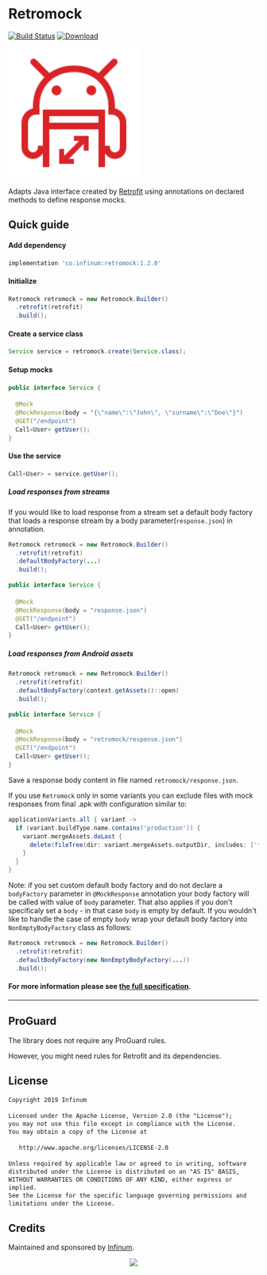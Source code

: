 # Retromock
[![Build Status](https://app.bitrise.io/app/7b832efc5bb97051/status.svg?token=S3Efgo8YEz6s8tFv2ocKzA&branch=master)](https://app.bitrise.io/app/7b832efc5bb97051)
[ ![Download](https://img.shields.io/maven-central/v/co.infinum/retromock) ](https://search.maven.org/artifact/co.infinum/retromock)

<img src='./logo.svg' width='264'/>

Adapts Java interface created by [Retrofit][retrofit] using annotations on declared methods to define response mocks.

Quick guide
-------

#### Add dependency
```gradle
implementation 'co.infinum:retromock:1.2.0'
```

#### Initialize
```java
Retromock retromock = new Retromock.Builder()
  .retrofit(retrofit)
  .build();
```

#### Create a service class
```java
Service service = retromock.create(Service.class);
```

#### Setup mocks
```java
public interface Service {

  @Mock
  @MockResponse(body = "{\"name\":\"John\", \"surname\":\"Doe\"}")
  @GET("/endpoint")
  Call<User> getUser();
}
```

#### Use the service
```java
Call<User> = service.getUser();
```

##### Load responses from streams
If you would like to load response from a stream set a default body factory that loads a response stream by a body parameter(`response.json`) in annotation.
```java
Retromock retromock = new Retromock.Builder()
  .retrofit(retrofit)
  .defaultBodyFactory(...)
  .build();
```

```java
public interface Service {

  @Mock
  @MockResponse(body = "response.json")
  @GET("/endpoint")
  Call<User> getUser();
}
```

##### Load responses from Android assets
```java
Retromock retromock = new Retromock.Builder()
  .retrofit(retrofit)
  .defaultBodyFactory(context.getAssets()::open)
  .build();
```

```java
public interface Service {

  @Mock
  @MockResponse(body = "retromock/response.json")
  @GET("/endpoint")
  Call<User> getUser();
}
```

Save a response body content in file named `retromock/response.json`.

If you use `Retromock` only in some variants you can exclude files with mock responses from final .apk with configuration similar to:
```groovy
applicationVariants.all { variant ->
  if (variant.buildType.name.contains('production')) {
    variant.mergeAssets.doLast {
      delete(fileTree(dir: variant.mergeAssets.outputDir, includes: ['**/retromock/*']))
    }
  }
}
```

Note: if you set custom default body factory and do not declare a `bodyFactory` parameter in `@MockResponse` annotation your body factory will be called with value of `body` parameter.
That also applies if you don't specificaly set a `body` - in that case `body` is empty by default.
If you wouldn't like to handle the case of empty `body` wrap your default body factory into `NonEmptyBodyFactory` class as follows:
```java
Retromock retromock = new Retromock.Builder()
  .retrofit(retrofit)
  .defaultBodyFactory(new NonEmptyBodyFactory(...))
  .build();
```

#### For more information please see [the full specification][specification].
-------



ProGuard
-------
The library does not require any ProGuard rules.

However, you might need rules for Retrofit and its dependencies.

License
-------
```
Copyright 2019 Infinum

Licensed under the Apache License, Version 2.0 (the "License");
you may not use this file except in compliance with the License.
You may obtain a copy of the License at

   http://www.apache.org/licenses/LICENSE-2.0

Unless required by applicable law or agreed to in writing, software
distributed under the License is distributed on an "AS IS" BASIS,
WITHOUT WARRANTIES OR CONDITIONS OF ANY KIND, either express or implied.
See the License for the specific language governing permissions and
limitations under the License.
```

## Credits

Maintained and sponsored by [Infinum](http://www.infinum.co).

<p align="center">
  <a href='https://infinum.com'>
    <picture>
        <source srcset="https://assets.infinum.com/brand/logo/static/white.svg" media="(prefers-color-scheme: dark)">
        <img src="https://assets.infinum.com/brand/logo/static/default.svg">
    </picture>
  </a>
</p>

 [retrofit]: https://square.github.io/retrofit/
 [specification]: SPECIFICATION.md
